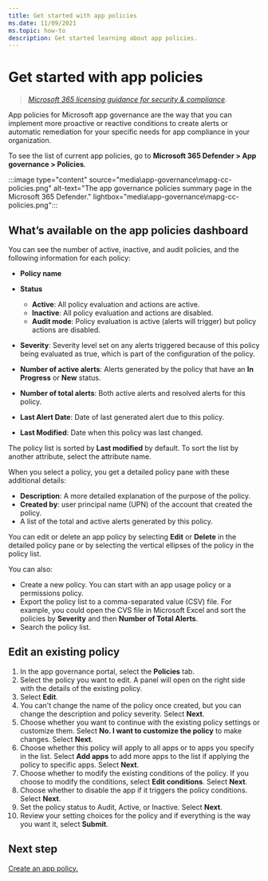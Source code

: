 ```yaml
---
title: Get started with app policies
ms.date: 11/09/2021
ms.topic: how-to
description: Get started learning about app policies.
---
```


# Get started with app policies

>*[Microsoft 365 licensing guidance for security & compliance](https://aka.ms/ComplianceSD).*

App policies for Microsoft app governance are the way that you can implement more proactive or reactive conditions to create alerts or automatic remediation for your specific needs for app compliance in your organization.

To see the list of current app policies, go to **Microsoft 365 Defender > App governance > Policies**.

:::image type="content" source="media\app-governance\mapg-cc-policies.png" alt-text="The app governance policies summary page in the Microsoft 365 Defender." lightbox="media\app-governance\mapg-cc-policies.png":::

## What’s available on the app policies dashboard

You can see the number of active, inactive, and audit policies, and the following information for each policy:

- **Policy name**
- **Status**

  - **Active**:  All policy evaluation and actions are active.
  - **Inactive**: All policy evaluation and actions are disabled.
  - **Audit mode**: Policy evaluation is active (alerts will trigger) but policy actions are disabled.

- **Severity**: Severity level set on any alerts triggered because of this policy being evaluated as true, which is part of the configuration of the policy.
- **Number of active alerts**: Alerts generated by the policy that have an **In Progress** or **New** status.
- **Number of total alerts**: Both active alerts and resolved alerts for this policy.
- **Last Alert Date**: Date of last generated alert due to this policy.
- **Last Modified**: Date when this policy was last changed.

The policy list is sorted by **Last modified** by default. To sort the list by another attribute, select the attribute name.

When you select a policy, you get a detailed policy pane with these additional details:

- **Description**: A more detailed explanation of the purpose of the policy.
- **Created by**: user principal name (UPN) of the account that created the policy.
- A list of the total and active alerts generated by this policy.

You can edit or delete an app policy by selecting **Edit** or **Delete** in the detailed policy pane or by selecting the vertical ellipses of the policy in the policy list.

You can also:

- Create a new policy. You can start with an app usage policy or a permissions policy.
- Export the policy list to a comma-separated value (CSV) file. For example, you could open the CVS file in Microsoft Excel and sort the policies by **Severity** and then **Number of Total Alerts**.
- Search the policy list.

## Edit an existing policy

1. In the app governance portal, select the **Policies** tab.
1. Select the policy you want to edit. A panel will open on the right side with the details of the existing policy.
1. Select **Edit**.
1. You can't change the name of the policy once created, but you can change the description and policy severity. Select **Next**.
1. Choose whether you want to continue with the existing policy settings or customize them. Select **No. I want to customize the policy** to make changes. Select **Next**.
1. Choose whether this policy will apply to all apps or to apps you specify in the list. Select **Add apps** to add more apps to the list if applying the policy to specific apps. Select **Next**.
1. Choose whether to modify the existing conditions of the policy. If you choose to modify the conditions, select **Edit conditions**. Select **Next**.
1. Choose whether to disable the app if it triggers the policy conditions. Select **Next**.
1. Set the policy status to Audit, Active, or Inactive. Select **Next**.
1. Review your setting choices for the policy and if everything is the way you want it, select **Submit**.

## Next step

[Create an app policy.](app-governance-app-policies-create.md)
